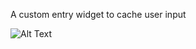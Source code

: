 A custom entry widget to cache user input

![Alt Text](https://media.giphy.com/media/5DkmUYUbw38Zc3pSUt/giphy.gif)
